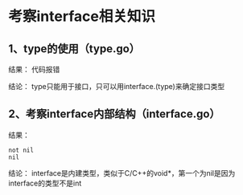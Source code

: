 # 考察interface相关知识
## 1、type的使用（type.go）
结果：
代码报错

结论：
 type只能用于接口，只可以用interface.(type)来确定接口类型
## 2、考察interface内部结构（interface.go）
结果：
````
not nil
nil
````
结论：
interface是内建类型，类似于C/C++的void*，第一个为nil是因为interface的类型不是int